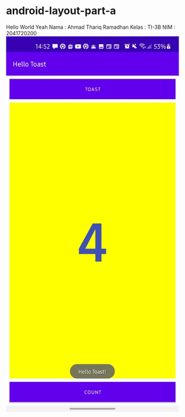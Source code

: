 # android-layout-part-a

Hello World Yeah
Nama : Ahmad Thariq Ramadhan
Kelas : TI-3B
NIM : 2041720200
![Screenshot](img/hellotoast.jpeg)
